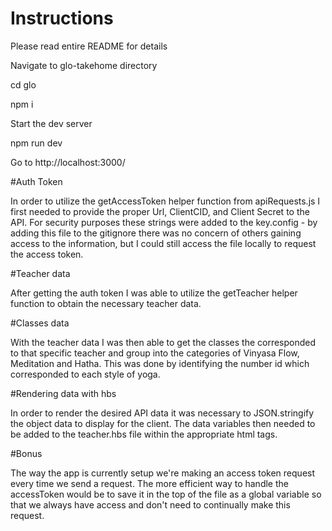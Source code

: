 # Instructions 

Please read entire README for details

Navigate to glo-takehome directory

cd glo

npm i

Start the dev server

npm run dev

Go to http://localhost:3000/

#Auth Token

In order to utilize the getAccessToken helper function from apiRequests.js I first needed to provide the proper Url, ClientCID, and Client Secret to the API. For security purposes these strings were added to the key.config - by adding this file to the gitignore there was no concern of others gaining access to the information, but I could still access the file locally to request the access token.

#Teacher data

After getting the auth token I was able to utilize the getTeacher helper function to obtain the necessary teacher data.

#Classes data 

With the teacher data I was then able to get the classes the corresponded to that specific teacher and group into the categories of Vinyasa Flow, Meditation and Hatha. This was done by identifying the number id which corresponded to each style of yoga.

#Rendering data with hbs

In order to render the desired API data it was necessary to JSON.stringify the object data to display for the client. The data variables then needed to be added to the teacher.hbs file within the appropriate html tags.

#Bonus

The way the app is currently setup we're making an access token request every time we send a request. The more efficient way to handle the accessToken would be to save it in the top of the file as a global variable so that we always have access and don't need to continually make this request.
